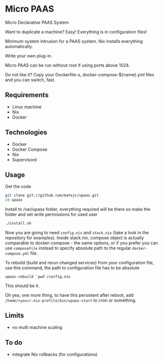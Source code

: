 Micro PAAS
==========

Micro Declarative PAAS System

Want to duplicate a machine? Easy! Everything is in configuration files!

Minimum system intrusion for a PAAS system. Nix installs everything automatically.

Write your own plug-in.

Micro PAAS can be run without root if using ports above 1024.

Do not like it? Copy your Dockerfile-s, docker-compose-${name}.yml files and you can switch, fast.


Requirements
------------

- Linux machine
- Nix
- Docker


Technologies
------------

- Docker
- Docker Compose
- Nix
- Supervisord


Usage
-----

Get the code
```bash
git clone git://github.com/matejc/upaas.git
cd upaas
```

Install to /var/upass folder, everything required will be there so make the folder and set write permissions for used user
```bash
./install.sh
```

Now you are going to need `config.nix` and `stack.nix` (take a look in the repository for examples). Inside stack.nix, compose object is actually comparable to docker-compose - the same options, or if you prefer you can use `composeFile` instead to specify absolute path to the regular `docker-compose.yml` file.

To rebuild (build and rerun changed services) from your configuration file, use this command, the path to configuration file has to be absolute
```
upaas-rebuild `pwd`/config.nix
```

This should be it.

Oh yea, one more thing, to have this persistent after reboot, add `/home/<you>/.nix-profile/bin/upaas-start` to cron or something.


Limits
------

- no multi machine scaling

To do
-----

- integrate Nix rollbacks (for configurations)
